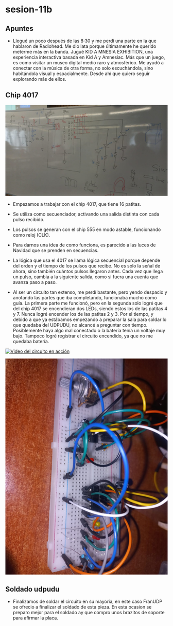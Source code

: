 # sesion-11b

## Apuntes
- Llegué un poco después de las 8:30 y me perdí una parte en la que hablaron de Radiohead. Me dio lata porque últimamente he querido meterme más en la banda. Jugué KID A MNESIA EXHIBITION, una experiencia interactiva basada en Kid A y Amnesiac. Más que un juego, es como visitar un museo digital  medio raro y atmosférico. Me ayudó a conectar con la música de otra forma, no solo escuchándola, sino habitándola visual y espacialmente. Desde ahí que quiero seguir explorando más de ellos.

## Chip 4017

![pizarra](./archivos/11b.jpg)

- Empezamos a trabajar con el chip 4017, que tiene 16 patitas.
  
- Se utiliza como secuenciador, activando una salida distinta con cada pulso recibido.

- Los pulsos se generan con el chip 555 en modo astable, funcionando como reloj (CLK).
  
- Para darnos una idea de como funciona, es parecido a las luces de Navidad que se prenden en secuencias.
  
- La lógica que usa el 4017 se llama lógica secuencial porque depende del orden y el tiempo de los pulsos que recibe. No es solo la señal de ahora, sino también cuántos pulsos llegaron antes. Cada vez que llega un pulso, cambia a la siguiente salida, como si fuera una cuenta que avanza paso a paso.
  
- Al ser un circuito tan extenso, me perdí bastante, pero yendo despacio y anotando las partes que iba completando, funcionaba mucho como guía. La primera parte me funcionó, pero en la segunda solo logré que del chip 4017 se encendieran dos LEDs, siendo estos los de las patitas 4 y 7. Nunca logré encender los de las patitas 2 y 3. Por el tiempo, y debido a que ya estábamos empezando a preparar la sala para soldar lo que quedaba del UDPUDU, no alcancé a preguntar con tiempo. Posiblemente haya algo mal conectado o la batería tenía un voltaje muy bajo. Tampoco logré registrar el circuito encendido, ya que no me quedaba batería.

[![Video del circuito en acción](https://img.youtube.com/vi/m0c6Aq0SZ4c/0.jpg)](https://youtube.com/shorts/m0c6Aq0SZ4c)


![registro](./archivos/parte2.jpg)


## Soldado udpudu
- Finalizamos de soldar el circuito en su mayoria, en este caso FranUDP se ofrecio a finalizar el soldado de esta pieza. En esta ocasion se preparo mejor para el soldado ay que compro unos brazitos de soporte para afirmar la placa. 
